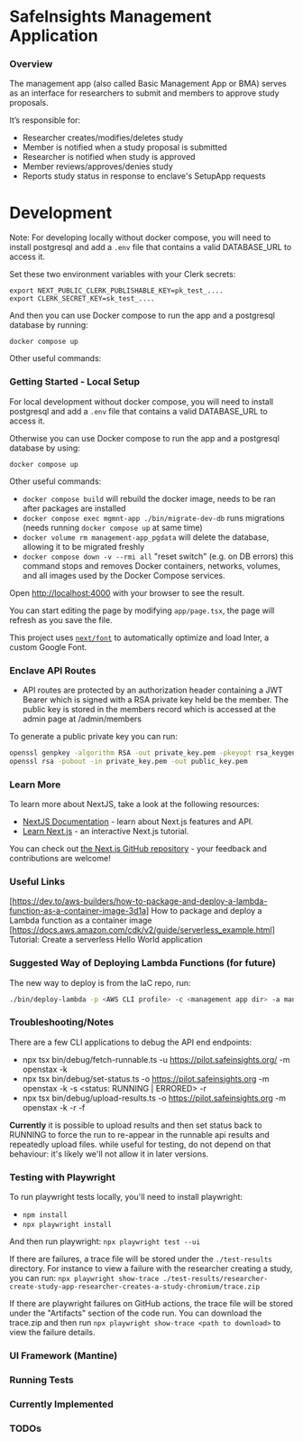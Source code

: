 # SafeInsights Management Application

### Overview

The management app (also called Basic Management App or BMA) serves as an interface for researchers to submit and members to approve study proposals.

It’s responsible for:

- Researcher creates/modifies/deletes study
- Member is notified when a study proposal is submitted
- Researcher is notified when study is approved
- Member reviews/approves/denies study
- Reports study status in response to enclave's SetupApp requests

# Development

Note: For developing locally without docker compose, you will need to install postgresql and add a `.env` file that contains a valid DATABASE_URL to access it.

Set these two environment variables with your Clerk secrets:

```shell
export NEXT_PUBLIC_CLERK_PUBLISHABLE_KEY=pk_test_....
export CLERK_SECRET_KEY=sk_test_....
```

And then you can use Docker compose to run the app and a postgresql database by running:

`docker compose up`

Other useful commands:

### Getting Started - Local Setup

For local development without docker compose, you will need to install postgresql and add a `.env` file that contains a valid DATABASE_URL to access it.

Otherwise you can use Docker compose to run the app and a postgresql database by using:

`docker compose up`

Other useful commands:

- `docker compose build` will rebuild the docker image, needs to be ran after packages are installed
- `docker compose exec mgmnt-app ./bin/migrate-dev-db` runs migrations (needs running `docker compose up` at same time)
- `docker volume rm management-app_pgdata` will delete the database, allowing it to be migrated freshly
- `docker compose down -v --rmi all` "reset switch" (e.g. on DB errors) this command stops and removes Docker containers, networks, volumes, and all images used by the Docker Compose services.

Open [http://localhost:4000](http://localhost:4000) with your browser to see the result.

You can start editing the page by modifying `app/page.tsx`, the page will refresh as you save the file.

This project uses [`next/font`](https://nextjs.org/docs/app/building-your-application/optimizing/fonts) to automatically optimize and load Inter, a custom Google Font.

### Enclave API Routes

- API routes are protected by an authorization header containing a JWT Bearer which is signed with a RSA private key held be the member. The public key is stored in the members record which is accessed at the admin page at /admin/members

To generate a public private key you can run:

```bash
openssl genpkey -algorithm RSA -out private_key.pem -pkeyopt rsa_keygen_bits:4096
openssl rsa -pubout -in private_key.pem -out public_key.pem
```

### Learn More

To learn more about NextJS, take a look at the following resources:

- [NextJS Documentation](https://nextjs.org/docs) - learn about Next.js features and API.
- [Learn Next.js](https://nextjs.org/learn) - an interactive Next.js tutorial.

You can check out [the Next.js GitHub repository](https://github.com/vercel/next.js) - your feedback and contributions are welcome!

### Useful Links

[https://dev.to/aws-builders/how-to-package-and-deploy-a-lambda-function-as-a-container-image-3d1a] How to package and deploy a Lambda function as a container image
[https://docs.aws.amazon.com/cdk/v2/guide/serverless_example.html] Tutorial: Create a serverless Hello World application

### Suggested Way of Deploying Lambda Functions (for future)

The new way to deploy is from the IaC repo, run:

```bash
./bin/deploy-lambda -p <AWS CLI profile> -c <management app dir> -a managementApp
```

### Troubleshooting/Notes

There are a few CLI applications to debug the API end endpoints:

- npx tsx bin/debug/fetch-runnable.ts -u https://pilot.safeinsights.org/ -m openstax -k <path to private key>
- npx tsx bin/debug/set-status.ts -o https://pilot.safeinsights.org -m openstax -k <path to private key> -s <status: RUNNING | ERRORED> -r <uuid of run>
- npx tsx bin/debug/upload-results.ts -o https://pilot.safeinsights.org -m openstax -k <path to private key> -r <uuid of run> -f <path to file to upload as results>

**Currently** it is possible to upload results and then set status back to RUNNING to force the run to re-appear in the runnable api results and repeatedly upload files. while useful for testing, do not depend on that behaviour: it's likely we'll not allow it in later versions.


### Testing with Playwright

To run playwright tests locally, you'll need to install playwright:
- `npm install`
- `npx playwright install`

And then run playwright: `npx playwright test --ui`

If there are failures, a trace file will be stored under the `./test-results` directory.  For instance to view a failure with the researcher creating a study, you can run: `npx playwright show-trace ./test-results/researcher-create-study-app-researcher-creates-a-study-chromium/trace.zip`

If there are playwright failures on GitHub actions, the trace file will be stored under the "Artifacts" section of the code run.  You can download the trace.zip and then run `npx playwright show-trace <path to download>` to view the failure details.


### UI Framework (Mantine)

### Running Tests

### Currently Implemented

### TODOs
